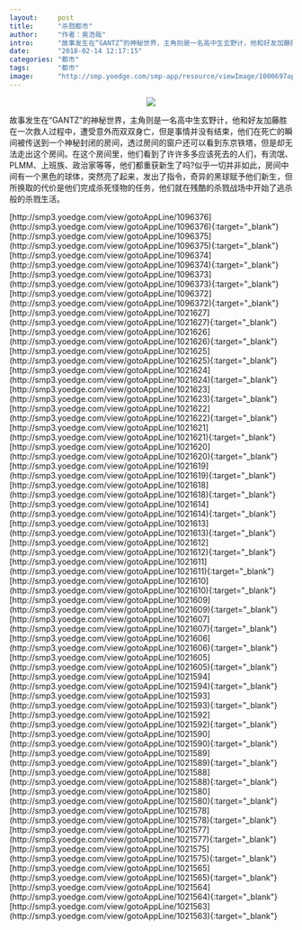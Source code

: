 ```yaml
---
layout:     post
title:      "杀戮都市"
author:     "作者：奥浩哉"
intro:      "故事发生在“GANTZ”的神秘世界，主角则是一名高中生玄野计，他和好友加藤胜在一次救人过程中，遭受意外而双双身亡，但是事情并没有结束，他们在死亡的瞬间被传送到一个神秘封闭的房间，透过房间的窗户还可以看到东京铁塔，但是却无法走出这个房间。在这个房间里，他们看到了许许多多应该死去的人们，有流氓、PLMM、上班族、政治家等等，他们都重获新生了吗?似乎一切并非如此，房间中间有一个黑色的球体，突然亮了起来，发出了指令，奇异的黑球赋予他们新生，但所换取的代价是他们完成杀死怪物的任务，他们就在残酷的杀戮战场中开始了逃杀般的杀戮生活。"
date:       "2018-02-14 12:17:15"
categories: "都市"
tags:       "都市"
image:      "http://smp.yoedge.com/smp-app/resource/viewImage/1000697appline.png"
---
```

<div style="text-align: center">
<p><img src="http://smp.yoedge.com/smp-app/resource/viewImage/1000697appline.png"/></p>
</div>
<p class="post-meta">
<span>故事发生在“GANTZ”的神秘世界，主角则是一名高中生玄野计，他和好友加藤胜在一次救人过程中，遭受意外而双双身亡，但是事情并没有结束，他们在死亡的瞬间被传送到一个神秘封闭的房间，透过房间的窗户还可以看到东京铁塔，但是却无法走出这个房间。在这个房间里，他们看到了许许多多应该死去的人们，有流氓、PLMM、上班族、政治家等等，他们都重获新生了吗?似乎一切并非如此，房间中间有一个黑色的球体，突然亮了起来，发出了指令，奇异的黑球赋予他们新生，但所换取的代价是他们完成杀死怪物的任务，他们就在残酷的杀戮战场中开始了逃杀般的杀戮生活。</span>
</p>
[http://smp3.yoedge.com/view/gotoAppLine/1096376](http://smp3.yoedge.com/view/gotoAppLine/1096376){:target="_blank"}
[http://smp3.yoedge.com/view/gotoAppLine/1096375](http://smp3.yoedge.com/view/gotoAppLine/1096375){:target="_blank"}
[http://smp3.yoedge.com/view/gotoAppLine/1096374](http://smp3.yoedge.com/view/gotoAppLine/1096374){:target="_blank"}
[http://smp3.yoedge.com/view/gotoAppLine/1096373](http://smp3.yoedge.com/view/gotoAppLine/1096373){:target="_blank"}
[http://smp3.yoedge.com/view/gotoAppLine/1096372](http://smp3.yoedge.com/view/gotoAppLine/1096372){:target="_blank"}
[http://smp3.yoedge.com/view/gotoAppLine/1021627](http://smp3.yoedge.com/view/gotoAppLine/1021627){:target="_blank"}
[http://smp3.yoedge.com/view/gotoAppLine/1021626](http://smp3.yoedge.com/view/gotoAppLine/1021626){:target="_blank"}
[http://smp3.yoedge.com/view/gotoAppLine/1021625](http://smp3.yoedge.com/view/gotoAppLine/1021625){:target="_blank"}
[http://smp3.yoedge.com/view/gotoAppLine/1021624](http://smp3.yoedge.com/view/gotoAppLine/1021624){:target="_blank"}
[http://smp3.yoedge.com/view/gotoAppLine/1021623](http://smp3.yoedge.com/view/gotoAppLine/1021623){:target="_blank"}
[http://smp3.yoedge.com/view/gotoAppLine/1021622](http://smp3.yoedge.com/view/gotoAppLine/1021622){:target="_blank"}
[http://smp3.yoedge.com/view/gotoAppLine/1021621](http://smp3.yoedge.com/view/gotoAppLine/1021621){:target="_blank"}
[http://smp3.yoedge.com/view/gotoAppLine/1021620](http://smp3.yoedge.com/view/gotoAppLine/1021620){:target="_blank"}
[http://smp3.yoedge.com/view/gotoAppLine/1021619](http://smp3.yoedge.com/view/gotoAppLine/1021619){:target="_blank"}
[http://smp3.yoedge.com/view/gotoAppLine/1021618](http://smp3.yoedge.com/view/gotoAppLine/1021618){:target="_blank"}
[http://smp3.yoedge.com/view/gotoAppLine/1021614](http://smp3.yoedge.com/view/gotoAppLine/1021614){:target="_blank"}
[http://smp3.yoedge.com/view/gotoAppLine/1021613](http://smp3.yoedge.com/view/gotoAppLine/1021613){:target="_blank"}
[http://smp3.yoedge.com/view/gotoAppLine/1021612](http://smp3.yoedge.com/view/gotoAppLine/1021612){:target="_blank"}
[http://smp3.yoedge.com/view/gotoAppLine/1021611](http://smp3.yoedge.com/view/gotoAppLine/1021611){:target="_blank"}
[http://smp3.yoedge.com/view/gotoAppLine/1021610](http://smp3.yoedge.com/view/gotoAppLine/1021610){:target="_blank"}
[http://smp3.yoedge.com/view/gotoAppLine/1021609](http://smp3.yoedge.com/view/gotoAppLine/1021609){:target="_blank"}
[http://smp3.yoedge.com/view/gotoAppLine/1021607](http://smp3.yoedge.com/view/gotoAppLine/1021607){:target="_blank"}
[http://smp3.yoedge.com/view/gotoAppLine/1021606](http://smp3.yoedge.com/view/gotoAppLine/1021606){:target="_blank"}
[http://smp3.yoedge.com/view/gotoAppLine/1021605](http://smp3.yoedge.com/view/gotoAppLine/1021605){:target="_blank"}
[http://smp3.yoedge.com/view/gotoAppLine/1021594](http://smp3.yoedge.com/view/gotoAppLine/1021594){:target="_blank"}
[http://smp3.yoedge.com/view/gotoAppLine/1021593](http://smp3.yoedge.com/view/gotoAppLine/1021593){:target="_blank"}
[http://smp3.yoedge.com/view/gotoAppLine/1021592](http://smp3.yoedge.com/view/gotoAppLine/1021592){:target="_blank"}
[http://smp3.yoedge.com/view/gotoAppLine/1021590](http://smp3.yoedge.com/view/gotoAppLine/1021590){:target="_blank"}
[http://smp3.yoedge.com/view/gotoAppLine/1021589](http://smp3.yoedge.com/view/gotoAppLine/1021589){:target="_blank"}
[http://smp3.yoedge.com/view/gotoAppLine/1021588](http://smp3.yoedge.com/view/gotoAppLine/1021588){:target="_blank"}
[http://smp3.yoedge.com/view/gotoAppLine/1021580](http://smp3.yoedge.com/view/gotoAppLine/1021580){:target="_blank"}
[http://smp3.yoedge.com/view/gotoAppLine/1021578](http://smp3.yoedge.com/view/gotoAppLine/1021578){:target="_blank"}
[http://smp3.yoedge.com/view/gotoAppLine/1021577](http://smp3.yoedge.com/view/gotoAppLine/1021577){:target="_blank"}
[http://smp3.yoedge.com/view/gotoAppLine/1021575](http://smp3.yoedge.com/view/gotoAppLine/1021575){:target="_blank"}
[http://smp3.yoedge.com/view/gotoAppLine/1021565](http://smp3.yoedge.com/view/gotoAppLine/1021565){:target="_blank"}
[http://smp3.yoedge.com/view/gotoAppLine/1021564](http://smp3.yoedge.com/view/gotoAppLine/1021564){:target="_blank"}
[http://smp3.yoedge.com/view/gotoAppLine/1021563](http://smp3.yoedge.com/view/gotoAppLine/1021563){:target="_blank"}


